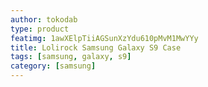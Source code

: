 ```yaml
---
author: tokodab
type: product
featimg: 1awXElpTiiAGSunXzYdu610pMvM1MwYYy
title: Lolirock Samsung Galaxy S9 Case
tags: [samsung, galaxy, s9]
category: [samsung]
---
```


